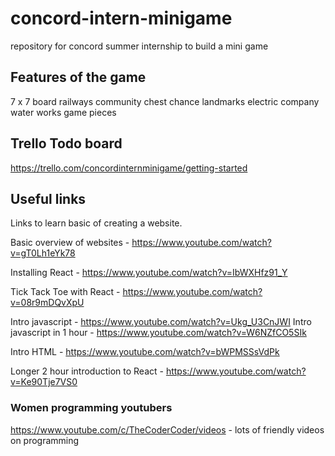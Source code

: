 # concord-intern-minigame
repository for concord summer internship to build a mini game

## Features of the game

7 x 7 board
railways
community chest
chance
landmarks
electric company
water works
game pieces

## Trello Todo board

https://trello.com/concordinternminigame/getting-started


## Useful links

Links to learn basic of creating a website.

Basic overview of websites - https://www.youtube.com/watch?v=gT0Lh1eYk78

Installing React - https://www.youtube.com/watch?v=IbWXHfz91_Y

Tick Tack Toe with React - https://www.youtube.com/watch?v=08r9mDQvXpU

Intro javascript - https://www.youtube.com/watch?v=Ukg_U3CnJWI 
Intro javascript in 1 hour -  https://www.youtube.com/watch?v=W6NZfCO5SIk 

Intro HTML - https://www.youtube.com/watch?v=bWPMSSsVdPk

Longer 2 hour introduction to React -  https://www.youtube.com/watch?v=Ke90Tje7VS0


### Women programming youtubers
https://www.youtube.com/c/TheCoderCoder/videos - lots of friendly videos on programming


